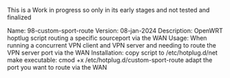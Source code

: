 This is a Work in progress so only in its early stages and not tested and finalized

Name: 98-custom-sport-route
Version: 08-jan-2024
Description: OpenWRT hoptlug script routing a specific sourceport via the WAN
Usage: When running a concurrent VPN client and VPN server and needing to route the VPN server port via the WAN
Installation: 
  copy script to /etc/hotplug.d/net
  make executable: cmod +x /etc/hotplug.d/custom-sport-route
  adapt the port you want to route via the WAN

